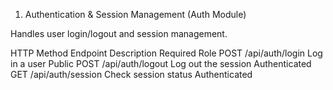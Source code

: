 1. Authentication & Session Management (Auth Module)

Handles user login/logout and session management.

HTTP Method
Endpoint
Description
Required Role
POST
/api/auth/login
Log in a user
Public
POST
/api/auth/logout
Log out the session
Authenticated
GET
/api/auth/session
Check session status
Authenticated
